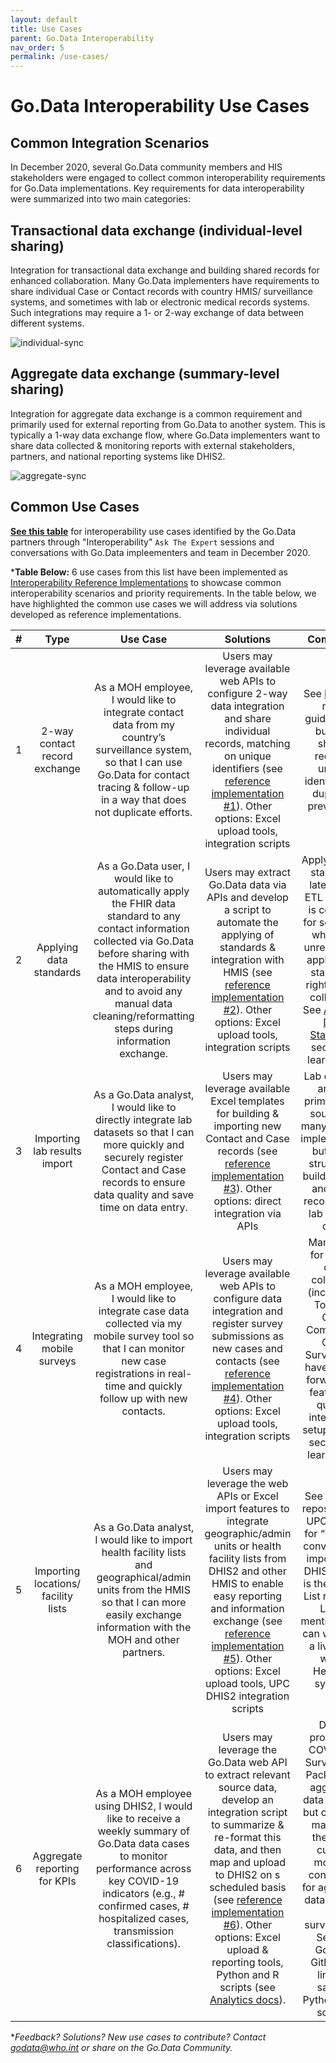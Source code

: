 ```yaml
---
layout: default
title: Use Cases
parent: Go.Data Interoperability
nav_order: 5
permalink: /use-cases/
---
```


# Go.Data Interoperability Use Cases

## Common Integration Scenarios
In December 2020, several Go.Data community members and HIS stakeholders were engaged to collect common interoperability requirements for Go.Data implementations. 
Key requirements for data interoperability were summarized into two main categories:

## Transactional data exchange  (individual-level sharing)
Integration for transactional data exchange and building shared records for enhanced collaboration. Many Go.Data implementers have requirements to share individual Case or Contact records with 
country HMIS/ surveillance systems, and sometimes with lab or electronic medical records systems. Such integrations may require a 1- or 2-way exchange of data between different systems. 

![individual-sync](../assets/transactional.png)

## Aggregate data exchange (summary-level sharing)
Integration for aggregate data exchange is a common requirement and primarily used for external reporting from Go.Data to another system. This is typically a 1-way data exchange flow,
where Go.Data implementers want to share data collected & monitoring reports with external stakeholders, partners, and national reporting systems like DHIS2. 

![aggregate-sync](../assets/aggregate.png)

## Common Use Cases
**[See this table](https://docs.google.com/spreadsheets/d/1L6r6o1cLFyN9JdF8HAoDzTQP5KOg5Hqy-NwqntmMGqE/edit#gid=864032576)** for interoperability use cases identified by the Go.Data partners through "Interoperability" `Ask The Expert` sessions and conversations with Go.Data impleementers and team in December 2020. 

***Table Below:** 6 use cases from this list have been implemented as [Interoperability Reference Implementations](https://worldhealthorganization.github.io/godata/interoperability-examples/) to showcase common interoperability scenarios and priority requirements. 
In the table below, we have highlighted the common use cases we will address via solutions developed as reference implementations. 


| # |                 Type                |                                                                                                                                      Use Case                                                                                                                                      |                                                                                                                                Solutions                                                                                                                               |                                                                                                                      Comments                                                                                                                      |
|:-:|:-----------------------------------:|:----------------------------------------------------------------------------------------------------------------------------------------------------------------------------------------------------------------------------------------------------------------------------------:|:----------------------------------------------------------------------------------------------------------------------------------------------------------------------------------------------------------------------------------------------------------------------:|:--------------------------------------------------------------------------------------------------------------------------------------------------------------------------------------------------------------------------------------------------:|
| 1 | 2-way contact record exchange       | As a MOH employee, I would like to integrate contact data from my country’s surveillance system, so that I can use Go.Data for contact tracing & follow-up in a way that does not duplicate efforts.                                                                               | Users may leverage available web APIs to configure 2-way data integration and share individual records, matching on unique identifiers (see [reference implementation #1](https://worldhealthorganization.github.io/godata/1-2-godata--hmissurveillance-system/)).  Other options: Excel upload tools, integration scripts                                                                        | See [FAQs](https://worldhealthorganization.github.io/godata/unique-identifiers/) for more guidance on building shared records, unique identifiers, & duplicate prevention.                                                                                                                                    |
| 2 | Applying data standards             | As a Go.Data user, I would like to automatically apply the FHIR data standard to any contact information collected via Go.Data before sharing with the HMIS to ensure data interoperability and to avoid any manual data cleaning/reformatting steps during information exchange.  | Users may extract Go.Data data via APIs and develop a script to automate the applying of standards & integration with HMIS (see [reference implementation #2](https://worldhealthorganization.github.io/godata/1-2-godata--hmissurveillance-system/)).   Other options: Excel upload tools, integration scripts                                                                                   | Applying data standards later in the ETL process is common for scenarios where it’s unrealistic to apply these standards right at data collection. See [Applying Data Standards](https://worldhealthorganization.github.io/godata/applying-data-standards/) section to learn more.                                                   |
| 3 | Importing lab results import        | As a Go.Data analyst, I would like to directly integrate lab datasets so that I can more quickly and securely register Contact and Case records to ensure data quality and save time on data entry.                                                                                | Users may leverage available Excel templates for building & importing new Contact and Case records (see [reference implementation #3](https://worldhealthorganization.github.io/godata/importing-lab-results/)). Other options: direct integration via APIs                                                                                                                         | Lab datasets are the primary data source for many Go.Data implementers, but many struggle to build Contact and Case records from lab sample data.                                                                                                  |
| 4 | Integrating mobile surveys          | As a MOH employee, I would like to integrate case data collected via my mobile survey tool so that I can monitor new case registrations in real-time and quickly follow up with new contacts.                                                                                      | Users may leverage available web APIs to configure data integration and register survey submissions as new cases and contacts (see [reference implementation #4](https://worldhealthorganization.github.io/godata/godata--mobile-integration/)).  Other options: Excel upload tools, integration scripts                                                                                 | Many tools for mobile data collection (incl., Kobo Toolbox, ODK, CommCare, ONA, SurveyCTO) have a “data forwarding” feature for quicker integration setup. See [X section] to learn more.                                                          |
| 5 | Importing locations/ facility lists | As a Go.Data analyst, I would like to import health facility lists and geographical/admin units from the HMIS so that I can more easily exchange information with the MOH and other partners.                                                                                      | Users may leverage the web APIs or Excel import features to integrate geographic/admin units or health facility lists from DHIS2 and other HMIS to enable easy reporting and information exchange (see [reference implementation #5](https://worldhealthorganization.github.io/godata/5-godata--facility-registry//)).   Other options: Excel upload tools, UPC DHIS2 integration scripts | See Go.Data repository for UPC scripts for “Org Unit converter” to import from DHIS2.  What is the Facility List resource Lucas mentioned? … can we demo a live sync with a HeRAMS system?                                                         |
| 6 | Aggregate reporting for KPIs        | As a MOH employee using DHIS2, I would like to receive a weekly summary of Go.Data data cases to monitor performance across key COVID-19 indicators (e.g., # confirmed cases, # hospitalized cases, transmission classifications).                                                 | Users may leverage the Go.Data web API to extract relevant source data, develop an integration script to summarize & re-format  this data, and then map and upload to DHIS2 on s scheduled basis (see [reference implementation #6](https://worldhealthorganization.github.io/godata/godata--dhis2-aggregate/)).  Other options: Excel upload & reporting tools, Python and R scripts (see [Analytics docs](https://worldhealthorganization.github.io/godata/analytics/)). | DHIS2 provides a COVID-19 Surveillance Package for aggregate data capture, but countries may have their own custom modules configured for aggregate data capture & surveillance. See the Go.Data Github for links to sample Python and R scripts.  |

**Feedback? Solutions? New use cases to contribute? Contact godata@who.int or share on the Go.Data Community.*
